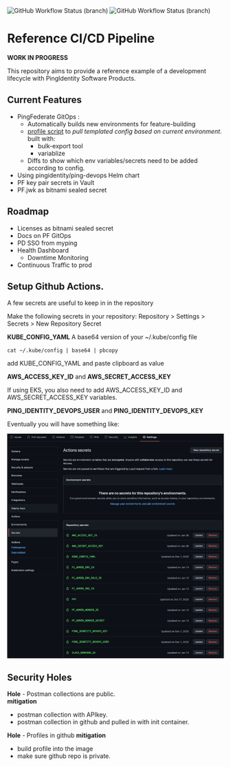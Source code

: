 ![GitHub Workflow Status (branch)](https://img.shields.io/github/workflow/status/pingdevopsprogram/reference-cicd/DeployStable?label=prod)
![GitHub Workflow Status (branch)](https://img.shields.io/github/workflow/status/pingdevopsprogram/reference-cicd/DeployFeature?label=latestFeature)


# Reference CI/CD Pipeline

**WORK IN PROGRESS**

This repository aims to provide a reference example of a development lifecycle with PingIdentity Software Products. 

## Current Features

- PingFederate GitOps :
  - Automatically builds new environments for feature-building
  - [profile script](ci_tools/pf_build_profile/pf_profile.sh) to _pull templated config based on current environment_. built with:
    - bulk-export tool
    - variablize
  - Diffs to show which env variables/secrets need to be added according to config.
- Using pingidentity/ping-devops Helm chart 
- PF key pair secrets in Vault
- PF.jwk as bitnami sealed secret

## Roadmap

- Licenses as bitnami sealed secret
- Docs on PF GitOps
- PD SSO from myping
- Health Dashboard 
  - Downtime Monitoring
- Continuous Traffic to prod

## Setup Github Actions. 

A few secrets are useful to keep in in the repository

Make the following secrets in your repository: 
Repository > Settings > Secrets > New Repository Secret

**KUBE_CONFIG_YAML**
A base64 version of your ~/.kube/config file

```
cat ~/.kube/config | base64 | pbcopy
```
add KUBE_CONFIG_YAML and paste clipboard as value

**AWS_ACCESS_KEY_ID** and **AWS_SECRET_ACCESS_KEY**

If using EKS, you also need to add AWS_ACCESS_KEY_ID and AWS_SECRET_ACCESS_KEY variables. 

**PING_IDENTITY_DEVOPS_USER** and **PING_IDENTITY_DEVOPS_KEY**

Eventually you will have something like:

![github-secrets](images/github-secrets.png)

## Security Holes

**Hole** - Postman collections are public.   
**mitigation** 
- postman collection with APIkey. 
- postman collection in github and pulled in with init container. 

**Hole** - Profiles in github
**mitigation**
- build profile into the image
- make sure github repo is private. 

<!-- **Hole** - Secrets in profiles. 
**mitigation**
- Use vault for secrets
- use k8s secrets for secrets. -->
